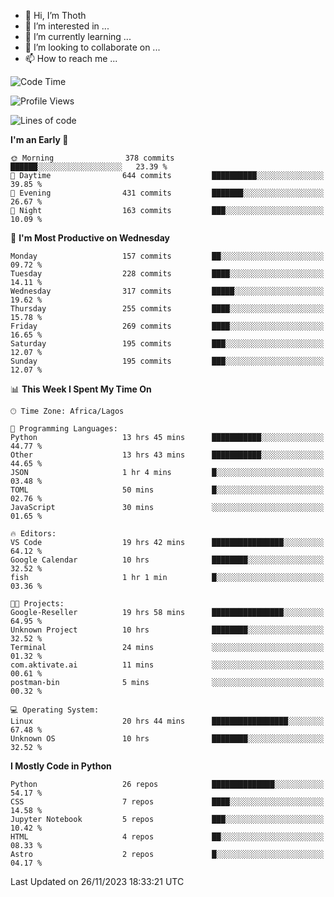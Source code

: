 <!---
thoth2357/thoth2357 is a ✨ special ✨ repository because its `README.md` (this file) appears on your GitHub profile.
You can click the Preview link to take a look at your changes.
--->

- 👋 Hi, I’m Thoth
- 👀 I’m interested in ...
- 🌱 I’m currently learning ...
- 💞️ I’m looking to collaborate on ...
- 📫 How to reach me ...




<!--START_SECTION:waka-->
![Code Time](http://img.shields.io/badge/Code%20Time-2%2C492%20hrs%2027%20mins-blue)

![Profile Views](http://img.shields.io/badge/Profile%20Views-0-blue)

![Lines of code](https://img.shields.io/badge/From%20Hello%20World%20I%27ve%20Written-30.2%20million%20lines%20of%20code-blue)

**I'm an Early 🐤** 

```text
🌞 Morning                378 commits         ██████░░░░░░░░░░░░░░░░░░░   23.39 % 
🌆 Daytime                644 commits         ██████████░░░░░░░░░░░░░░░   39.85 % 
🌃 Evening                431 commits         ███████░░░░░░░░░░░░░░░░░░   26.67 % 
🌙 Night                  163 commits         ███░░░░░░░░░░░░░░░░░░░░░░   10.09 % 
```
📅 **I'm Most Productive on Wednesday** 

```text
Monday                   157 commits         ██░░░░░░░░░░░░░░░░░░░░░░░   09.72 % 
Tuesday                  228 commits         ████░░░░░░░░░░░░░░░░░░░░░   14.11 % 
Wednesday                317 commits         █████░░░░░░░░░░░░░░░░░░░░   19.62 % 
Thursday                 255 commits         ████░░░░░░░░░░░░░░░░░░░░░   15.78 % 
Friday                   269 commits         ████░░░░░░░░░░░░░░░░░░░░░   16.65 % 
Saturday                 195 commits         ███░░░░░░░░░░░░░░░░░░░░░░   12.07 % 
Sunday                   195 commits         ███░░░░░░░░░░░░░░░░░░░░░░   12.07 % 
```


📊 **This Week I Spent My Time On** 

```text
🕑︎ Time Zone: Africa/Lagos

💬 Programming Languages: 
Python                   13 hrs 45 mins      ███████████░░░░░░░░░░░░░░   44.77 % 
Other                    13 hrs 43 mins      ███████████░░░░░░░░░░░░░░   44.65 % 
JSON                     1 hr 4 mins         █░░░░░░░░░░░░░░░░░░░░░░░░   03.48 % 
TOML                     50 mins             █░░░░░░░░░░░░░░░░░░░░░░░░   02.76 % 
JavaScript               30 mins             ░░░░░░░░░░░░░░░░░░░░░░░░░   01.65 % 

🔥 Editors: 
VS Code                  19 hrs 42 mins      ████████████████░░░░░░░░░   64.12 % 
Google Calendar          10 hrs              ████████░░░░░░░░░░░░░░░░░   32.52 % 
fish                     1 hr 1 min          █░░░░░░░░░░░░░░░░░░░░░░░░   03.36 % 

🐱‍💻 Projects: 
Google-Reseller          19 hrs 58 mins      ████████████████░░░░░░░░░   64.95 % 
Unknown Project          10 hrs              ████████░░░░░░░░░░░░░░░░░   32.52 % 
Terminal                 24 mins             ░░░░░░░░░░░░░░░░░░░░░░░░░   01.32 % 
com.aktivate.ai          11 mins             ░░░░░░░░░░░░░░░░░░░░░░░░░   00.61 % 
postman-bin              5 mins              ░░░░░░░░░░░░░░░░░░░░░░░░░   00.32 % 

💻 Operating System: 
Linux                    20 hrs 44 mins      █████████████████░░░░░░░░   67.48 % 
Unknown OS               10 hrs              ████████░░░░░░░░░░░░░░░░░   32.52 % 
```

**I Mostly Code in Python** 

```text
Python                   26 repos            ██████████████░░░░░░░░░░░   54.17 % 
CSS                      7 repos             ████░░░░░░░░░░░░░░░░░░░░░   14.58 % 
Jupyter Notebook         5 repos             ███░░░░░░░░░░░░░░░░░░░░░░   10.42 % 
HTML                     4 repos             ██░░░░░░░░░░░░░░░░░░░░░░░   08.33 % 
Astro                    2 repos             █░░░░░░░░░░░░░░░░░░░░░░░░   04.17 % 
```




 Last Updated on 26/11/2023 18:33:21 UTC
<!--END_SECTION:waka-->
<!--![](http://github-profile-summary-cards.vercel.app/api/cards/profile-details?username=thoth2357&theme=2077)

![](http://github-profile-summary-cards.vercel.app/api/cards/stats?username=thoth2357&theme=2077)![](http://github-profile-summary-cards.vercel.app/api/cards/productive-time?username=thoth2357&theme=2077&utcOffset=8) -->
